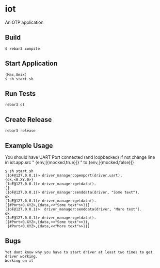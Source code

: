 iot
=====

An OTP application

Build
-----
    $ rebar3 compile

Start Application
-----
    (Mac,Unix)
    $ sh start.sh

Run Tests
----
    rebar3 ct

Create Release
----
    rebar3 release

Example Usage
----
You should have UART Port connected (and loopbacked)
if not change line in iot.app.src " {env,[{mocked,true}]} " to  {env,[{mocked,false}]}

    $ sh start.sh
    (IoF@127.0.0.1)> driver_manager:openport(driver,uart).
    {ok,<0.XY.0>}
    (IoF@127.0.0.1)> driver_manager:getdata().
    []
    (IoF@127.0.0.1)> driver_manager:senddata(driver, "Some text").
    ok
    (IoF@127.0.0.1)> driver_manager:getdata().
    [{#Port<0.XYZ>,{data,<<"Some text">>}}]
    (IoF@127.0.0.1)>  driver_manager:senddata(driver, "More text").
    ok
    (IoF@127.0.0.1)> driver_manager:getdata().
    [{#Port<0.XYZ>,{data,<<"Some text">>}},
     {#Port<0.XYZ>,{data,<<"More text">>}}]

Bugs
----
    Yet dont know why you have to start driver at least two times to get driver working.
    Working on it

